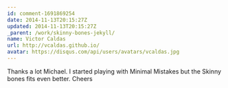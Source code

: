 ```yaml
---
id: comment-1691869254
date: 2014-11-13T20:15:27Z
updated: 2014-11-13T20:15:27Z
_parent: /work/skinny-bones-jekyll/
name: Victor Caldas
url: http://vcaldas.github.io/
avatar: https://disqus.com/api/users/avatars/vcaldas.jpg
---
```


Thanks a lot Michael. I started playing with Minimal Mistakes but the
Skinny bones fits even better. Cheers
